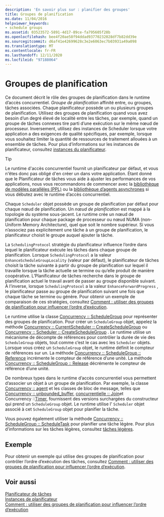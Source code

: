 ```yaml
---
description: 'En savoir plus sur : planifier des groupes'
title: Groupes de planification
ms.date: 11/04/2016
helpviewer_keywords:
- schedule groups
ms.assetid: 03523572-5891-4d17-89ce-fa795605f28b
ms.openlocfilehash: bee4f20ae58f94ddad93770232028df7b82dd39e
ms.sourcegitcommit: d6af41e42699628c3e2e6063ec7b03931a49a098
ms.translationtype: MT
ms.contentlocale: fr-FR
ms.lasthandoff: 12/11/2020
ms.locfileid: "97188064"
---
```

# <a name="schedule-groups"></a>Groupes de planification

Ce document décrit le rôle des groupes de planification dans le runtime d’accès concurrentiel. *Groupe de planification* affinité entre, ou groupes, tâches associées. Chaque planificateur possède un ou plusieurs groupes de planification. Utilisez des groupes de planification quand vous avez besoin d’un degré élevé de localité entre les tâches, par exemple, quand un groupe de tâches connexes tire parti d’une exécution sur le même nœud de processeur. Inversement, utilisez des instances de Scheduler lorsque votre application a des exigences de qualité spécifiques, par exemple, lorsque vous souhaitez limiter la quantité de ressources de traitement allouées à un ensemble de tâches. Pour plus d’informations sur les instances de planificateur, consultez [instances du planificateur](../../parallel/concrt/scheduler-instances.md).

> [!TIP]
> Le runtime d'accès concurrentiel fournit un planificateur par défaut, et vous n'êtes donc pas obligé d'en créer un dans votre application. Étant donné que le Planificateur de tâches vous aide à ajuster les performances de vos applications, nous vous recommandons de commencer avec la [bibliothèque de modèles parallèles (PPL)](../../parallel/concrt/parallel-patterns-library-ppl.md) ou la [bibliothèque d’agents asynchrones](../../parallel/concrt/asynchronous-agents-library.md) si vous débutez avec le runtime d’accès concurrentiel.

Chaque `Scheduler` objet possède un groupe de planification par défaut pour chaque nœud de planification. Un *nœud de planification* est mappé à la topologie du système sous-jacent. Le runtime crée un nœud de planification pour chaque package de processeur ou nœud NUMA (non-Uniform Memory Architecture), quel que soit le nombre supérieur. Si vous n’associez pas explicitement une tâche à un groupe de planification, le planificateur choisit le groupe auquel ajouter la tâche.

La `SchedulingProtocol` stratégie du planificateur influence l’ordre dans lequel le planificateur exécute les tâches dans chaque groupe de planification. Lorsque `SchedulingProtocol` a la valeur `EnhanceScheduleGroupLocality` (valeur par défaut), le planificateur de tâches choisit la tâche suivante à partir du groupe de planification sur lequel il travaille lorsque la tâche actuelle se termine ou qu’elle produit de manière coopérative. L’Planificateur de tâches recherche dans le groupe de planification actuel le travail avant de passer au groupe disponible suivant. À l’inverse, lorsque `SchedulingProtocol` a la valeur `EnhanceForwardProgress` , le planificateur passe au groupe de planification suivant une fois que chaque tâche se termine ou génère. Pour obtenir un exemple de comparaison de ces stratégies, consultez [Comment : utiliser des groupes de planification pour influencer l’ordre d’exécution](../../parallel/concrt/how-to-use-schedule-groups-to-influence-order-of-execution.md).

Le runtime utilise la classe [Concurrency :: ScheduleGroup](../../parallel/concrt/reference/schedulegroup-class.md) pour représenter des groupes de planification. Pour créer un `ScheduleGroup` objet, appelez la méthode [Concurrency :: CurrentScheduler :: CreateScheduleGroup](reference/currentscheduler-class.md#createschedulegroup) ou [Concurrency :: Scheduler :: CreateScheduleGroup](reference/scheduler-class.md#createschedulegroup) . Le runtime utilise un mécanisme de décompte de références pour contrôler la durée de vie des `ScheduleGroup` objets, tout comme c’est le cas avec les `Scheduler` objets. Lorsque vous créez un `ScheduleGroup` objet, le runtime définit le compteur de références sur un. La méthode [Concurrency :: ScheduleGroup :: Reference](reference/schedulegroup-class.md#reference) incrémente le compteur de référence d’une unité. La méthode [Concurrency :: ScheduleGroup :: Release](reference/schedulegroup-class.md#release) décrémente le compteur de référence d’une unité.

De nombreux types dans le runtime d’accès concurrentiel vous permettent d’associer un objet à un groupe de planification. Par exemple, la classe [Concurrency :: agent](../../parallel/concrt/reference/agent-class.md) et les classes de bloc de message, telles que [Concurrency :: unbounded_buffer](reference/unbounded-buffer-class.md), [concurrentielle :: Join](../../parallel/concrt/reference/join-class.md)et Concurrency ::[Timer](reference/timer-class.md), fournissent des versions surchargées du constructeur qui prend un `ScheduleGroup` objet. Le runtime utilise l' `Scheduler` objet associé à cet `ScheduleGroup` objet pour planifier la tâche.

Vous pouvez également utiliser la méthode [Concurrency :: ScheduleGroup :: ScheduleTask](reference/schedulegroup-class.md#scheduletask) pour planifier une tâche légère. Pour plus d’informations sur les tâches légères, consultez [tâches légères](../../parallel/concrt/lightweight-tasks.md).

## <a name="example"></a>Exemple

Pour obtenir un exemple qui utilise des groupes de planification pour contrôler l’ordre d’exécution des tâches, consultez [Comment : utiliser des groupes de planification pour influencer l’ordre d’exécution](../../parallel/concrt/how-to-use-schedule-groups-to-influence-order-of-execution.md).

## <a name="see-also"></a>Voir aussi

[Planificateur de tâches](../../parallel/concrt/task-scheduler-concurrency-runtime.md)<br/>
[Instances de planificateur](../../parallel/concrt/scheduler-instances.md)<br/>
[Comment : utiliser des groupes de planification pour influencer l’ordre d’exécution](../../parallel/concrt/how-to-use-schedule-groups-to-influence-order-of-execution.md)
